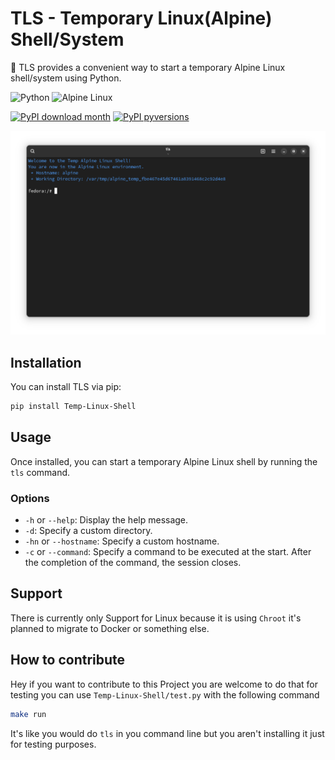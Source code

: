 # TLS - Temporary Linux(Alpine) Shell/System

🚀 TLS provides a convenient way to start a temporary Alpine Linux shell/system using Python.

![Python](https://img.shields.io/badge/python-3670A0?style=for-the-badge&logo=python&logoColor=ffdd54) ![Alpine Linux](https://img.shields.io/badge/Alpine_Linux-%230D597F.svg?style=for-the-badge&logo=alpine-linux&logoColor=white)

[![PyPI download month](https://img.shields.io/pypi/dm/Temp-Linux-Shell.svg)](https://pypi.python.org/pypi/Temp-Linux-Shell/) [![PyPI pyversions](https://img.shields.io/pypi/pyversions/Temp-Linux-Shell.svg)](https://pypi.python.org/pypi/Temp-Linux-Shell//)

![Screenshot of TLS](https://github.com/Noriskky/TLS/blob/main/pictures/screenshot.png?raw=true) 

## Installation

You can install TLS via pip:

```bash
pip install Temp-Linux-Shell
```

## Usage

Once installed, you can start a temporary Alpine Linux shell by running the `tls` command.

### Options

- `-h` or `--help`: Display the help message.
- `-d`: Specify a custom directory.
- `-hn` or `--hostname`: Specify a custom hostname.
- `-c` or `--command`: Specify a command to be executed at the start. After the completion of the command, the session closes.

## Support

There is currently only Support for Linux because it is using ``Chroot`` it's planned to migrate to Docker or something else.

## How to contribute

Hey if you want to contribute to this Project you are welcome to do that
for testing you can use ``Temp-Linux-Shell/test.py`` with the following command

```bash
make run
```

It's like you would do ``tls`` in you command line but you aren't installing it just for testing purposes.